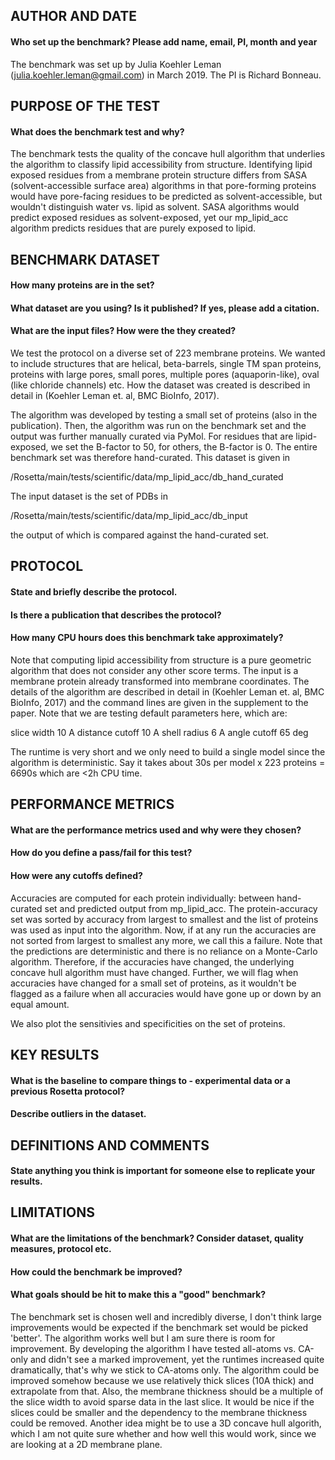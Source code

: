 ## AUTHOR AND DATE
#### Who set up the benchmark? Please add name, email, PI, month and year
The benchmark was set up by Julia Koehler Leman (julia.koehler.leman@gmail.com) in March 2019.
The PI is Richard Bonneau. 

## PURPOSE OF THE TEST
#### What does the benchmark test and why?
The benchmark tests the quality of the concave hull algorithm that underlies the algorithm to classify lipid accessibility from structure. Identifying lipid exposed residues from a membrane protein structure differs from SASA (solvent-accessible surface area) algorithms in that pore-forming proteins would have pore-facing residues to be predicted as solvent-accessible, but wouldn't distinguish water vs. lipid as solvent. SASA algorithms would predict exposed residues as solvent-exposed, yet our mp_lipid_acc algorithm predicts residues that are purely exposed to lipid.

## BENCHMARK DATASET
#### How many proteins are in the set?
#### What dataset are you using? Is it published? If yes, please add a citation.
#### What are the input files? How were the they created?
We test the protocol on a diverse set of 223 membrane proteins. We wanted to include structures that are helical, beta-barrels, single TM span proteins, proteins with large pores, small pores, multiple pores (aquaporin-like), oval (like chloride channels) etc. How the dataset was created is described in detail in (Koehler Leman et. al, BMC BioInfo, 2017). 

The algorithm was developed by testing a small set of proteins (also in the publication). Then, the algorithm was run on the benchmark set and the output was further manually curated via PyMol. For residues that are lipid-exposed, we set the B-factor to 50, for others, the B-factor is 0. The entire benchmark set was therefore hand-curated. This dataset is given in

/Rosetta/main/tests/scientific/data/mp_lipid_acc/db_hand_curated

The input dataset is the set of PDBs in 

/Rosetta/main/tests/scientific/data/mp_lipid_acc/db_input

the output of which is compared against the hand-curated set. 

## PROTOCOL
#### State and briefly describe the protocol.
#### Is there a publication that describes the protocol?
#### How many CPU hours does this benchmark take approximately?

Note that computing lipid accessibility from structure is a pure geometric algorithm that does not consider any other score terms. The input is a membrane protein already transformed into membrane coordinates. The details of the algorithm are described in detail in (Koehler Leman et. al, BMC BioInfo, 2017) and the command lines are given in the supplement to the paper. Note that we are testing default parameters here, which are:

slice width	10 A
distance cutoff	10 A
shell radius	6 A
angle cutoff	65 deg

The runtime is very short and we only need to build a single model since the algorithm is deterministic. Say it takes about 30s per model x 223 proteins = 6690s which are <2h CPU time. 

## PERFORMANCE METRICS
#### What are the performance metrics used and why were they chosen?
#### How do you define a pass/fail for this test?
#### How were any cutoffs defined?
Accuracies are computed for each protein individually: between hand-curated set and predicted output from mp_lipid_acc. The protein-accuracy set was sorted by accuracy from largest to smallest and the list of proteins was used as input into the algorithm. Now, if at any run the accuracies are not sorted from largest to smallest any more, we call this a failure. Note that the predictions are deterministic and there is no reliance on a Monte-Carlo algorithm. Therefore, if the accuracies have changed, the underlying concave hull algorithm must have changed. Further, we will flag when accuracies have changed for a small set of proteins, as it wouldn't be flagged as a failure when all accuracies would have gone up or down by an equal amount. 

We also plot the sensitivies and specificities on the set of proteins.  

## KEY RESULTS
#### What is the baseline to compare things to - experimental data or a previous Rosetta protocol?
#### Describe outliers in the dataset. 

## DEFINITIONS AND COMMENTS
#### State anything you think is important for someone else to replicate your results. 

## LIMITATIONS
#### What are the limitations of the benchmark? Consider dataset, quality measures, protocol etc. 
#### How could the benchmark be improved?
#### What goals should be hit to make this a "good" benchmark?
The benchmark set is chosen well and incredibly diverse, I don't think large improvements would be expected if the benchmark set would be picked 'better'. The algorithm works well but I am sure there is room for improvement. By developing the algorithm I have tested all-atoms vs. CA-only and didn't see a marked improvement, yet the runtimes increased quite dramatically, that's why we stick to CA-atoms only. The algorithm could be improved somehow because we use relatively thick slices (10A thick) and extrapolate from that. Also, the membrane thickness should be a multiple of the slice width to avoid sparse data in the last slice. It would be nice if the slices could be smaller and the dependency to the membrane thickness could be removed. Another idea might be to use a 3D concave hull algorith, which I am not quite sure whether and how well this would work, since we are looking at a 2D membrane plane. 
